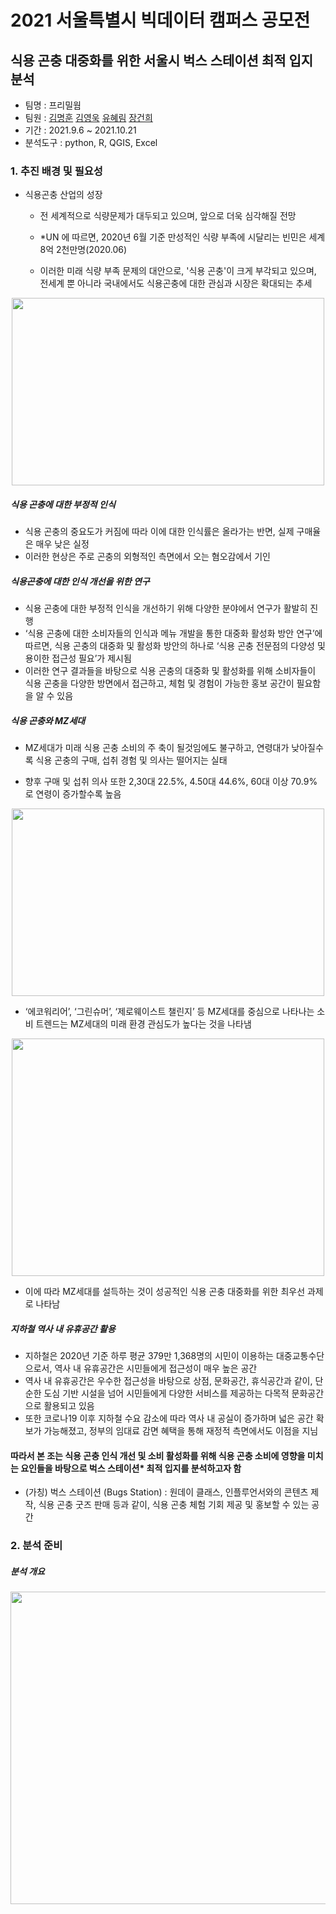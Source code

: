 # 2021 서울특별시 빅데이터 캠퍼스 공모전
식용 곤충 대중화를 위한 서울시 벅스 스테이션 최적 입지 분석
-------------
* 팀명 : 프리밀웜
* 팀원 : [김명훈](https://github.com/minghoona) [김영욱](https://github.com/kjfms) [유혜림](https://github.com/YuHyeRim) [장건희](https://github.com/kuma987)
* 기간 : 2021.9.6 ~ 2021.10.21
* 분석도구 : python, R, QGIS, Excel


### 1. 추진 배경 및 필요성

* 식용곤충 산업의 성장
  - 전 세계적으로 식량문제가 대두되고 있으며, 앞으로 더욱 심각해질 전망
  - *UN 에 따르면, 2020년 6월 기준 만성적인 식량 부족에 시달리는 빈민은 세계 8억 2천만명(2020.06)

  - 이러한 미래 식량 부족 문제의 대안으로, '식용 곤충'이 크게 부각되고 있으며, 전세계 뿐 아니라 국내에서도 식용곤충에 대한 관심과 시장은 확대되는 추세 

<p align="center"><img src = https://user-images.githubusercontent.com/68065313/140670355-b3fac443-2e15-49c0-b6be-5b77e327f1b7.png width="500" height="300"/>


##### 식용 곤충에 대한 부정적 인식
- 식용 곤충의 중요도가 커짐에 따라 이에 대한 인식률은 올라가는 반면, 실제 구매율은 매우 낮은 실정
- 이러한 현상은 주로 곤충의 외형적인 측면에서 오는 혐오감에서 기인

##### 식용곤충에 대한 인식 개선을 위한 연구
- 식용 곤충에 대한 부정적 인식을 개선하기 위해 다양한 분야에서 연구가 활발히 진행
- ‘식용 곤충에 대한 소비자들의 인식과 메뉴 개발을 통한 대중화 활성화 방안 연구’에 따르면, 식용 곤충의 대중화 및 활성화 방안의 하나로 ‘식용 곤충 전문점의 다양성 및 용이한 접근성 필요’가 제시됨
- 이러한 연구 결과들을 바탕으로 식용 곤충의 대중화 및 활성화를 위해 소비자들이 식용 곤충을 다양한 방면에서 접근하고, 체험 및 경험이 가능한 홍보 공간이 필요함을 알 수 있음

##### 식용 곤충와 MZ세대
- MZ세대가 미래 식용 곤충 소비의 주 축이 될것임에도 불구하고, 연령대가 낮아질수록 식용 곤충의 구매, 섭취 경험 및 의사는 떨어지는 실태
* 향후 구매 및 섭취 의사 또한 2,30대 22.5%, 4.50대 44.6%, 60대 이상 70.9%로 연령이 증가할수록 높음
<p align="center"><img src = https://user-images.githubusercontent.com/68065313/140671009-8404c4a2-0005-4036-8161-17adba3e38eb.png width="500" height="300"/>

- ‘에코워리어’, ‘그린슈머’, ‘제로웨이스트 챌린지’ 등 MZ세대를 중심으로 나타나는 소비 트렌드는 MZ세대의 미래 환경 관심도가 높다는 것을 나타냄

<p align="center"><img src = https://user-images.githubusercontent.com/68065313/140671154-d2c71cc8-c3f8-4b7d-a03c-9f664739c71d.png width="500" height="380"/>

- 이에 따라 MZ세대를 설득하는 것이 성공적인 식용 곤충 대중화를 위한 최우선 과제로 나타남

##### 지하철 역사 내 유휴공간 활용
- 지하철은 2020년 기준 하루 평균 379만 1,368명의 시민이 이용하는 대중교통수단으로서, 역사 내 유휴공간은 시민들에게 접근성이 매우 높은 공간
- 역사 내 유휴공간은 우수한 접근성을 바탕으로 상점, 문화공간, 휴식공간과 같이, 단순한 도심 기반 시설을 넘어 시민들에게 다양한 서비스를 제공하는 다목적 문화공간으로 활용되고 있음
- 또한 코로나19 이후 지하철 수요 감소에 따라 역사 내 공실이 증가하며 넓은 공간 확보가 가능해졌고, 정부의 임대료 감면 혜택을 통해 재정적 측면에서도 이점을 지님

#### 따라서 본 조는 식용 곤충 인식 개선 및 소비 활성화를 위해 식용 곤충 소비에 영향을 미치는 요인들을 바탕으로 벅스 스테이션* 최적 입지를 분석하고자 함 
* (가칭) 벅스 스테이션 (Bugs Station) : 원데이 클래스, 인플루언서와의 콘텐츠 제작, 식용 곤충 굿즈 판매 등과 같이, 식용 곤충 체험 기회 제공 및 홍보할 수 있는 공간


### 2. 분석 준비

##### 분석 개요
<p align="center"><img src =https://user-images.githubusercontent.com/82136585/140672780-b5a68280-86ad-4cb2-88a3-a67b79e8a794.PNG width="1000" height="500"/>
